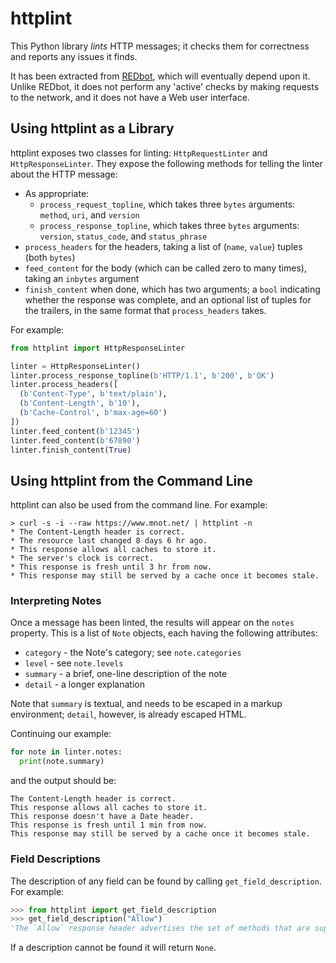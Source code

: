
# httplint

This Python library _lints_ HTTP messages; it checks them for correctness and reports any issues it finds.

It has been extracted from [REDbot](https://redbot.org/), which will eventually depend upon it. Unlike REDbot, it does not perform any 'active' checks by making requests to the network, and it does not have a Web user interface.


## Using httplint as a Library

httplint exposes two classes for linting: `HttpRequestLinter` and `HttpResponseLinter`. They expose the following methods for telling the linter about the HTTP message:

* As appropriate:
  * `process_request_topline`, which takes three `bytes` arguments: `method`, `uri`, and `version`
  * `process_response_topline`, which takes three `bytes` arguments: `version`, `status_code`, and `status_phrase`
* `process_headers` for the headers, taking a list of (`name`, `value`) tuples (both `bytes`)
* `feed_content` for the body (which can be called zero to many times), taking an `inbytes` argument
* `finish_content` when done, which has two arguments; a `bool` indicating whether the response was complete, and an optional list of tuples for the trailers, in the same format that `process_headers` takes.

For example:

~~~ python
from httplint import HttpResponseLinter

linter = HttpResponseLinter()
linter.process_response_topline(b'HTTP/1.1', b'200', b'OK')
linter.process_headers([
  (b'Content-Type', b'text/plain'),
  (b'Content-Length', b'10'),
  (b'Cache-Control', b'max-age=60')
])
linter.feed_content(b'12345')
linter.feed_content(b'67890')
linter.finish_content(True)
~~~

## Using httplint from the Command Line

httplint can also be used from the command line. For example:

~~~
> curl -s -i --raw https://www.mnot.net/ | httplint -n
* The Content-Length header is correct.
* The resource last changed 8 days 6 hr ago.
* This response allows all caches to store it.
* The server's clock is correct.
* This response is fresh until 3 hr from now.
* This response may still be served by a cache once it becomes stale.
~~~


### Interpreting Notes

Once a message has been linted, the results will appear on the `notes` property. This is a list of `Note` objects, each having the following attributes:

* `category` - the Note's category; see `note.categories`
* `level` - see `note.levels`
* `summary` - a brief, one-line description of the note
* `detail` - a longer explanation

Note that `summary` is textual, and needs to be escaped in a markup environment; `detail`, however, is already escaped HTML.

Continuing our example:

~~~ python
for note in linter.notes:
  print(note.summary)
~~~

and the output should be:

~~~
The Content-Length header is correct.
This response allows all caches to store it.
This response doesn't have a Date header.
This response is fresh until 1 min from now.
This response may still be served by a cache once it becomes stale.
~~~

### Field Descriptions

The description of any field can be found by calling `get_field_description`. For example:

~~~ python
>>> from httplint import get_field_description
>>> get_field_description("Allow")
'The `Allow` response header advertises the set of methods that are supported by the resource.'
~~~

If a description cannot be found it will return `None`.
